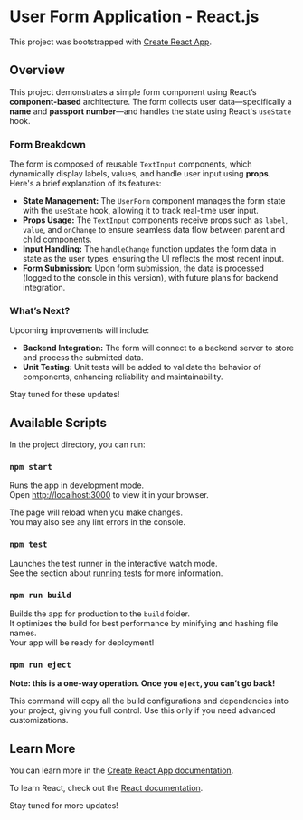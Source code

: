 # User Form Application - React.js 

This project was bootstrapped with [Create React App](https://github.com/facebook/create-react-app).

## Overview

This project demonstrates a simple form component using React’s **component-based** architecture. The form collects user data—specifically a **name** and **passport number**—and handles the state using React's `useState` hook.

### Form Breakdown

The form is composed of reusable `TextInput` components, which dynamically display labels, values, and handle user input using **props**. Here's a brief explanation of its features:

- **State Management:** The `UserForm` component manages the form state with the `useState` hook, allowing it to track real-time user input.
- **Props Usage:** The `TextInput` components receive props such as `label`, `value`, and `onChange` to ensure seamless data flow between parent and child components.
- **Input Handling:** The `handleChange` function updates the form data in state as the user types, ensuring the UI reflects the most recent input.
- **Form Submission:** Upon form submission, the data is processed (logged to the console in this version), with future plans for backend integration.

### What’s Next?

Upcoming improvements will include:

- **Backend Integration:** The form will connect to a backend server to store and process the submitted data.
- **Unit Testing:** Unit tests will be added to validate the behavior of components, enhancing reliability and maintainability.

Stay tuned for these updates!

## Available Scripts

In the project directory, you can run:

### `npm start`

Runs the app in development mode.  
Open [http://localhost:3000](http://localhost:3000) to view it in your browser.

The page will reload when you make changes.  
You may also see any lint errors in the console.

### `npm test`

Launches the test runner in the interactive watch mode.  
See the section about [running tests](https://facebook.github.io/create-react-app/docs/running-tests) for more information.

### `npm run build`

Builds the app for production to the `build` folder.  
It optimizes the build for best performance by minifying and hashing file names.  
Your app will be ready for deployment!

### `npm run eject`

**Note: this is a one-way operation. Once you `eject`, you can’t go back!**

This command will copy all the build configurations and dependencies into your project, giving you full control. Use this only if you need advanced customizations.

## Learn More

You can learn more in the [Create React App documentation](https://facebook.github.io/create-react-app/docs/getting-started).

To learn React, check out the [React documentation](https://reactjs.org/).


Stay tuned for more updates!
